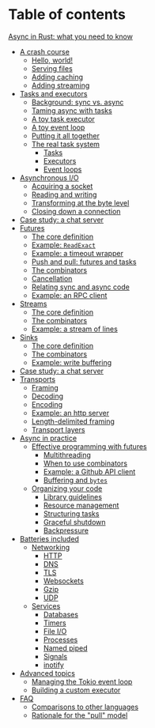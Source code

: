 # Table of contents

[Async in Rust: what you need to know](async-in-rust/chapter.md)
- [A crash course]()
    - [Hello, world!]()
    - [Serving files]()
    - [Adding caching]()
    - [Adding streaming]()
- [Tasks and executors](task-model/chapter.md)
    - [Background: sync vs. async](task-model/intro.md)
    - [Taming async with tasks](task-model/tasks.md)
    - [A toy task executor](task-model/exec.md)
    - [A toy event loop](task-model/events.md)
    - [Putting it all together](task-model/finish.md)
    - [The real task system](task-model/real/section.md)
        - [Tasks](task-model/real/tasks.md)
        - [Executors](task-model/real/exec.md)
        - [Event loops](task-model/real/events.md)
- [Asynchronous I/O](tokio/chapter.md)
    - [Acquiring a socket](tokio/socket.md)
    - [Reading and writing](tokio/io.md)
    - [Transforming at the byte level]()
    - [Closing down a connection](tokio/shutdown.md)
- [Case study: a chat server]()
- [Futures](futures/chapter.md)
    - [The core definition](futures/def.md)
    - [Example: `ReadExact`](futures/read-exact.md)
    - [Example: a timeout wrapper]()
    - [Push and pull: futures and tasks]()
    - [The combinators]()
    - [Cancellation]()
    - [Relating sync and async code]()
    - [Example: an RPC client]()
- [Streams]()
    - [The core definition]()
    - [The combinators]()
    - [Example: a stream of lines]()
- [Sinks]()
    - [The core definition]()
    - [The combinators]()
    - [Example: write buffering]()
- [Case study: a chat server]()
- [Transports]()
    - [Framing]()
    - [Decoding]()
    - [Encoding]()
    - [Example: an http server]()
    - [Length-delimited framing]()
    - [Transport layers]()
- [Async in practice]()
    - [Effective programming with futures]()
        - [Multithreading]()
        - [When to use combinators]()
        - [Example: a Github API client]()
        - [Buffering and `bytes`]()
    - [Organizing your code]()
        - [Library guidelines]()
        - [Resource management]()
        - [Structuring tasks]()
        - [Graceful shutdown]()
        - [Backpressure]()
- [Batteries included]()
    - [Networking]()
        - [HTTP]()
        - [DNS]()
        - [TLS]()
        - [Websockets]()
        - [Gzip]()
        - [UDP]()
    - [Services]()
        - [Databases]()
        - [Timers]()
        - [File I/O]()
        - [Processes]()
        - [Named piped]()
        - [Signals]()
        - [inotify]()
- [Advanced topics]()
    - [Managing the Tokio event loop]()
    - [Building a custom executor]()
- [FAQ]()
    - [Comparisons to other languages]()
    - [Rationale for the "pull" model]()
